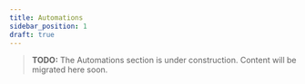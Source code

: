 ```yaml
---
title: Automations
sidebar_position: 1
draft: true
---
```


> **TODO:** The Automations section is under construction. Content will be migrated here soon.
